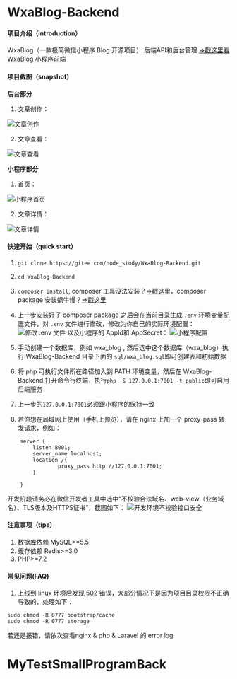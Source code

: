 # WxaBlog-Backend

#### 项目介绍（introduction）
WxaBlog（一款极简微信小程序 Blog 开源项目） 后端API和后台管理 [=>戳这里看 WxaBlog 小程序前端](https://gitee.com/node_study/WxaBlog-Frontend)
#### 项目截图（snapshot）
**后台部分**
1. 文章创作： 
 
![文章创作](https://gitee.com/uploads/images/2018/0509/092153_dd35f4b6_1174423.png "屏幕截图.png")

2. 文章查看：  
 
![文章查看](https://gitee.com/uploads/images/2018/0509/092311_f0ca44a3_1174423.png "屏幕截图.png")

**小程序部分**  

1. 首页：   

![小程序首页](https://gitee.com/uploads/images/2018/0509/092418_2699eba8_1174423.png "屏幕截图.png")

2. 文章详情：  

![文章详情](https://gitee.com/uploads/images/2018/0509/092502_d2a4ee57_1174423.png "屏幕截图.png")

#### 快速开始（quick start）
1. `git clone https://gitee.com/node_study/WxaBlog-Backend.git`
2. `cd WxaBlog-Backend`
3. `composer install`, composer 工具没法安装？[=>戳这里](https://wenda.shukaiming.com/article/57)，composer package 安装蜗牛慢？[=>戳这里](https://wenda.shukaiming.com/article/59)
4. 上一步安装好了 composer package 之后会在当前目录生成 `.env` 环境变量配置文件，对 `.env` 文件进行修改，修改为你自己的实际环境配置：
![修改 .env 文件](https://gitee.com/uploads/images/2018/0509/081122_e39b23cc_1174423.png "屏幕截图.png")
以及小程序的 AppId和 AppSecret：
![小程序配置](https://gitee.com/uploads/images/2018/0509/222449_97afc081_1174423.png "屏幕截图.png")

5. 手动创建一个数据库，例如 wxa_blog , 然后选中这个数据库（wxa_blog）执行 WxaBlog-Backend 目录下面的 `sql/wxa_blog.sql`即可创建表和初始数据

6. 将 php 可执行文件所在路径加入到 PATH 环境变量，然后在 WxaBlog-Backend 打开命令行终端，执行`php -S 127.0.0.1:7001 -t public`即可启用后端服务
7. 上一步的`127.0.0.1:7001`必须跟小程序的保持一致
8. 若你想在局域网上使用（手机上预览），请在 nginx 上加一个 proxy_pass 转发请求，例如：
```
    server {
		listen 8001;
		server_name localhost;
		location /{
				proxy_pass http://127.0.0.1:7001;
		}

	}	    
```
开发阶段请务必在微信开发者工具中选中“不校验合法域名、web-view（业务域名）、TLS版本及HTTPS证书”，截图如下：
![开发环境不校验接口安全](https://gitee.com/uploads/images/2018/0509/100523_a1c07120_1174423.png "屏幕截图.png")
#### 注意事项（tips）
1. 数据库依赖 MySQL>=5.5
2. 缓存依赖 Redis>=3.0
3. PHP>=7.2

#### 常见问题(FAQ)
1. 上线到 linux 环境后发现 502 错误，大部分情况下是因为项目目录权限不正确导致的，处理如下：
```
sudo chmod -R 0777 bootstrap/cache
sudo chmod -R 0777 storage
```
若还是报错，请依次查看nginx & php & Laravel 的 error log


# MyTestSmallProgramBack
